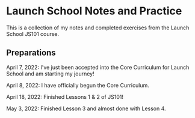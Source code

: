# Launch School Notes and Practice

This is a collection of my notes and completed exercises from the Launch School JS101 course.

## Preparations

April 7, 2022: I've just been accepted into the Core Curriculum for Launch School and am starting my journey!

April 8, 2022: I have officially begun the Core Curriculum.

April 18, 2022: Finished Lessons 1 & 2 of JS101!

May 3, 2022: Finished Lesson 3 and almost done with Lesson 4.
